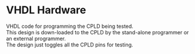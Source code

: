 # VHDL Hardware
VHDL code for programming the CPLD being tested.  
This design is down-loaded to the CPLD by the stand-alone programmer or an external programmer.  
The design just toggles all the CPLD pins for testing.
